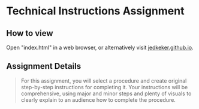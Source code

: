 # Technical Instructions Assignment

## How to view
Open "index.html" in a web browser, or alternatively visit [jedkeker.github.io](https://jedeker.github.io).

## Assignment Details
> For this assignment, you will select a procedure and create original step-by-step instructions for completing it. Your instructions will be comprehensive, using major and minor steps and plenty of visuals to clearly explain to an audience how to complete the procedure.
